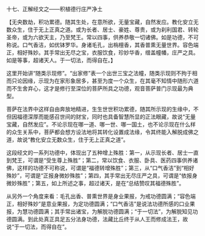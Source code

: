 十七、正解经文之——积植德行庄严净土

​    【无央数劫，积功累德。随其生处，在意所欲，无量宝藏，自然发应。教化安立无数众生，住于无上正真之道。或为长者、居士、豪姓、尊贵，或为刹利国君、转轮圣帝，或为六欲天主，乃至梵王。常以四事，供养恭敬一切诸佛。如是功德，不可称说。口气香洁，如优钵罗华。身诸毛孔，出栴檀香，其香普熏无量世界。容色端正，相好殊妙。其手常出无尽之宝，衣服饮食，珍妙华香，缯盖幢幡，庄严之具。如是等事，超诸天人。于一切法，而得自在。】

​     这里开始讲“随类示现修”。“出家修”表一个出世三宝之法幢，随类示现则不拘于相而只论因缘，示现为在家形象居多，甚至为度一个众生，在其毫不知情中随形六道而不生舍弃心，这才是修行至深位的菩萨所具之功德，观音菩萨普门示现最为典型。

​     菩萨在法界中这样自由奔放地精进，生生世世积功累德，随其所示现的生缘中，不但因福德深厚而能感召世间的财宝，同时也具备智慧所显的正法眼藏，故说“无量宝藏，自然发应”。不论示现在哪一道、哪一世、哪一国土，也不论示现在什么样的众生关系中，菩萨都会想方设法地将其转化设置成法缘，令其终能入解脱成佛之道，故说“教化安立无数众生，住于无上正真之道”。

​     这段经文的一系列功德中，体现出了五种增上殊胜：第一，从示现长者、居士一直到梵王，可谓是“受生尊上殊胜”；第二，常以饮食、衣服、卧具、医药四事供养诸佛，这样的功德不可称说，可谓是“福德转增殊胜”；第三，从“口气香洁”到“相好殊妙”，可谓是“正报身微妙殊胜”；第四，其手常出无尽庄严之具，可谓是“依报身微妙殊胜”；第五，如上所述之事，超过诸天，是在“总结赞叹其福德殊胜”。

​     从另外一个角度来看：毛孔出香、普熏世界是身业果报，为戒功德圆满；“容色端正，相好殊妙”是意业果报，为定功德圆满；“口气香洁”是说法功德所感的口业果报，为慧功德圆满；其手常出诸宝，为解脱功德圆满；“于一切法”，为解脱知见功德圆满。到此处真正具足五分法身功德，法藏比丘终于从人王而修成法王，故说“于一切法，而得自在”。